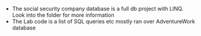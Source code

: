 * The social security company database is a full db project with LINQ. Look into the folder for more information
* The Lab code is a list of SQL queries etc mostly ran over AdventureWork database 
